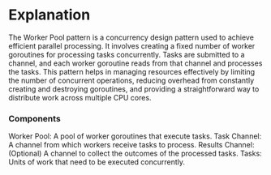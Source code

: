 # Explanation
The Worker Pool pattern is a concurrency design pattern used to achieve efficient parallel processing. It involves creating a fixed number of worker goroutines for processing tasks concurrently. Tasks are submitted to a channel, and each worker goroutine reads from that channel and processes the tasks. This pattern helps in managing resources effectively by limiting the number of concurrent operations, reducing overhead from constantly creating and destroying goroutines, and providing a straightforward way to distribute work across multiple CPU cores.

### Components
Worker Pool: A pool of worker goroutines that execute tasks.
Task Channel: A channel from which workers receive tasks to process.
Results Channel: (Optional) A channel to collect the outcomes of the processed tasks.
Tasks: Units of work that need to be executed concurrently.
